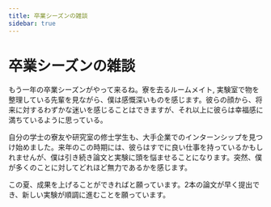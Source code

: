 ```yaml
---
title: 卒業シーズンの雑談
sidebar: true
---
```


# 卒業シーズンの雑談

<ClientOnly>
<title-pv/>
</ClientOnly>

もう一年の卒業シーズンがやって来るね。寮を去るルームメイト, 実験室で物を整理している先輩を見ながら、僕は感慨深いものを感じます。彼らの顔から、将来に対するわずかな迷いを感じることはできますが、それ以上に彼らは幸福感に満ちているように思っている。

自分の学士の寮友や研究室の修士学生も、大手企業でのインターンシップを見つけ始めました。来年のこの時期には、彼らはすでに良い仕事を持っているかもしれませんが、僕は引き続き論文と実験に頭を悩ませることになります。突然、僕が多くのことに対してどれほど無力であるかを感じます。

この夏、成果を上げることができればと願っています。2本の論文が早く提出でき、新しい実験が順調に進むことを願っています。

<ClientOnly>
  <leave/>
</ClientOnly/>